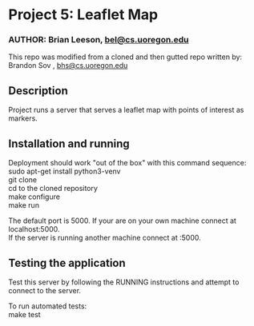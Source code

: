 # Project 5: Leaflet Map

### AUTHOR: Brian Leeson, bel@cs.uoregon.edu
This repo was modified from a cloned and then gutted repo written by:
Brandon Sov , bhs@cs.uoregon.edu 

## Description ##
Project runs a server that serves a leaflet map with points of interest as markers.

## Installation and running ##
Deployment should work "out of the box" with this command sequence:  
	sudo apt-get install python3-venv  
	git clone <gitURL>  
	cd to the cloned repository  
	make configure  
	make run  

The default port is 5000. If your are on your own machine connect at localhost:5000.   
If the server is running another machine connect at <OtherMachineIP>:5000.

## Testing the application ## 
Test this server by following the RUNNING instructions and attempt to connect to the server.

To run automated tests:  
	make test
